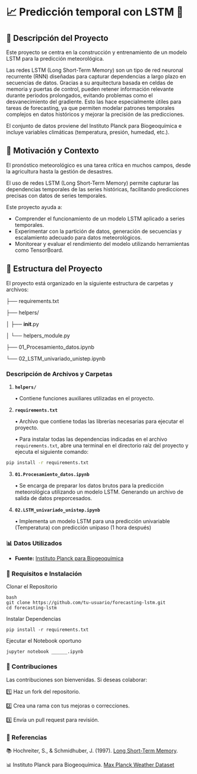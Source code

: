# **📈 Predicción temporal con LSTM 🧠**

## 📌 Descripción del Proyecto

Este proyecto se centra en la construcción y entrenamiento de un modelo LSTM para la predicción meteorológica.  

Las redes LSTM (Long Short-Term Memory) son un tipo de red neuronal recurrente (RNN) diseñadas para capturar dependencias a largo plazo en secuencias de datos. Gracias a su arquitectura basada en celdas de memoria y puertas de control, pueden retener información relevante durante periodos prolongados, evitando problemas como el desvanecimiento del gradiente. Esto las hace especialmente útiles para tareas de forecasting, ya que permiten modelar patrones temporales complejos en datos históricos y mejorar la precisión de las predicciones.

El conjunto de datos proviene del Instituto Planck para Biogeoquímica e incluye variables climáticas (temperatura, presión, humedad, etc.).  

## 🔬 Motivación y Contexto

El pronóstico meteorológico es una tarea crítica en muchos campos, desde la agricultura hasta la gestión de desastres.

El uso de redes LSTM (Long Short-Term Memory) permite capturar las dependencias temporales de las series históricas, facilitando predicciones precisas con datos de series temporales.

Este proyecto ayuda a:
- Comprender el funcionamiento de un modelo LSTM aplicado a series temporales.
- Experimentar con la partición de datos, generación de secuencias y escalamiento adecuado para datos meteorológicos.
- Monitorear y evaluar el rendimiento del modelo utilizando herramientas como TensorBoard.

## 📁 Estructura del Proyecto

El proyecto está organizado en la siguiente estructura de carpetas y archivos:

├── requirements.txt

├── helpers/

│   ├── __init__.py

│   └── helpers_module.py

├── 01_Procesamiento_datos.ipynb

└── 02_LSTM_univariado_unistep.ipynb

### Descripción de Archivos y Carpetas

1. **`helpers/`**

   • Contiene funciones auxiliares utilizadas en el proyecto.   

2. **`requirements.txt`**

   • Archivo que contiene todas las librerías necesarias para ejecutar el proyecto.

   • Para instalar todas las dependencias indicadas en el archivo `requirements.txt`, abre una terminal en el directorio raíz del proyecto y ejecuta el siguiente comando:
```bash
pip install -r requirements.txt
```

3. **`01.Procesamiento_datos.ipynb`**

   • Se encarga de preparar los datos brutos para la predicción meteorológica utilizando un modelo LSTM. Generando un archivo de salida de datos preporcesados.  

4. **`02.LSTM_univariado_unistep.ipynb`**
   
   • Implementa un modelo LSTM para una predicción univariable (Temperatura) con predicción unipaso (1 hora después)


### 📊 Datos Utilizados

- **Fuente:** [Instituto Planck para Biogeoquímica](https://www.kaggle.com/datasets/arashnic/max-planck-weather-dataset)


### 🚀 Requisitos e Instalación
Clonar el Repositorio
```
bash
git clone https://github.com/tu-usuario/forecasting-lstm.git
cd forecasting-lstm
```

Instalar Dependencias
```
pip install -r requirements.txt
```
Ejecutar el Notebook oportuno
```
jupyter notebook ______.ipynb
```

### 🤝 Contribuciones
Las contribuciones son bienvenidas. Si deseas colaborar:

1️⃣ Haz un fork del repositorio.

2️⃣ Crea una rama con tus mejoras o correcciones.

3️⃣ Envía un pull request para revisión.

### 📄 Referencias
📚 Hochreiter, S., & Schmidhuber, J. (1997). [Long Short-Term Memory](https://www.researchgate.net/publication/13853244_Long_Short-Term_Memory).

📊 Instituto Planck para Biogeoquímica. [Max Planck Weather Dataset](https://www.kaggle.com/datasets/arashnic/max-planck-weather-dataset)